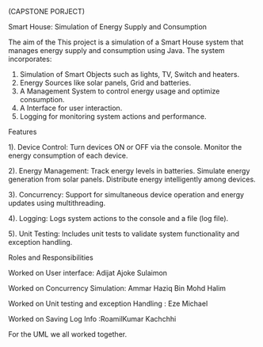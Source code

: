 (CAPSTONE PORJECT)

Smart House: Simulation of Energy Supply and Consumption


The aim of the This project is a simulation of a Smart House system that manages energy supply and consumption using Java. The system incorporates:

1. Simulation of Smart Objects such as lights, TV, Switch and heaters.
2. Energy Sources like solar panels, Grid and batteries.
3. A Management System to control energy usage and optimize consumption.
4. A  Interface for user interaction.
5. Logging for monitoring system actions and performance.

Features

1). Device Control:
   Turn devices ON or OFF via the console.
   Monitor the energy consumption of each device.
   
2). Energy Management:
   Track energy levels in batteries.
   Simulate energy generation from solar panels.
   Distribute energy intelligently among devices.
   
3). Concurrency:
   Support for simultaneous device operation and energy updates using multithreading.
   
4). Logging:
   Logs system actions to the console and a file (log file).
   
5). Unit Testing:
   Includes unit tests to validate system functionality and exception handling.

Roles and Responsibilities

Worked on User interface:  Adijat Ajoke Sulaimon

Worked on Concurrency Simulation: Ammar Haziq Bin Mohd Halim

Worked on Unit testing and exception Handling : Eze Michael

Worked on  Saving Log Info :RoamilKumar Kachchhi

For the UML we all worked together.




